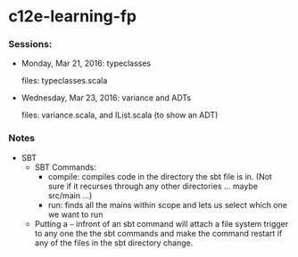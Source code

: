 # c12e-learning-fp

### Sessions:
* Monday, Mar 21, 2016: typeclasses
    
    files: typeclasses.scala 

* Wednesday, Mar 23, 2016: variance and ADTs

    files: variance.scala, and IList.scala (to show an ADT)

### Notes

* SBT
  * SBT Commands:
    * compile: compiles code in the directory the sbt file is in. (Not sure if it recurses through any other directories ... maybe src/main ...)
    * run: finds all the mains within scope and lets us select which one we want to run
  * Putting a `~` infront of an sbt command will attach a file system trigger to any one the the sbt commands and make the command restart if any of the files in the sbt directory change.
